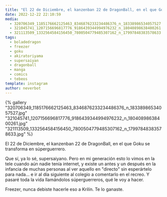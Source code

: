 ```yaml
---
title: "El 22 de Diciembre, el kanzenban 22 de DragonBall, en el que Goku se transforma en súperguerrero"
date: 2022-12-22 22:10:59
media: 
  - 320706349_1185176662125463_8346876233234486376_n_18338986534057527.jpg
  - 321045741_1207156696817776_9186439344994976232_n_18040898638400261.jpg
  - 321113509_1332564584156450_7800504779485307162_n_17997848383578633.jpg
tags: 
  - boladedragon
  - freezer
  - goku
  - akiratoriyama
  - supersaiyan
  - dragonball
  - manga
  - comics
  - tebeos
template: instagram
author: neverbot
---
```


{% gallery "320706349_1185176662125463_8346876233234486376_n_18338986534057527.jpg" "321045741_1207156696817776_9186439344994976232_n_18040898638400261.jpg" "321113509_1332564584156450_7800504779485307162_n_17997848383578633.jpg" %}

El 22 de Diciembre, el kanzenban 22 de DragonBall, en el que Goku se transforma en súperguerrero.

Que sí, ya lo sé, supersaiyano. Pero en mi generación esto lo vimos en la tele cuando aún nadie tenía internet, y existe un antes y un después en la infancia de muchas personas al ver aquello en "directo" sin esperártelo para nada... e ir al día siguiente al colegio a comentarlo en el recreo. Y pasaré toda la vida llamándolos súperguerreros, qué le voy a hacer.

Freezer, nunca debiste hacerle eso a Krilín. Te lo ganaste.
